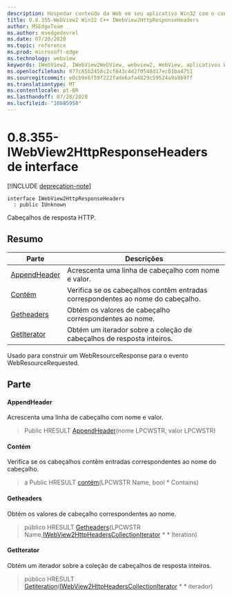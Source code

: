 ```yaml
---
description: Hospedar conteúdo da Web em seu aplicativo Win32 com o controle WebView2 do Microsoft Edge
title: 0.8.355-WebView2 Win32 C++ IWebView2HttpResponseHeaders
author: MSEdgeTeam
ms.author: msedgedevrel
ms.date: 07/20/2020
ms.topic: reference
ms.prod: microsoft-edge
ms.technology: webview
keywords: IWebView2, IWebView2WebView, webview2, WebView, aplicativos Win32, Win32, Edge
ms.openlocfilehash: 077c85b2458c2cf843c4d2f0548d17ec01ba4751
ms.sourcegitcommit: e0cb9e6f59f222fade6afa4829c59524a9a9b9ff
ms.translationtype: MT
ms.contentlocale: pt-BR
ms.lasthandoff: 07/20/2020
ms.locfileid: "10885958"
---
```

# 0.8.355-IWebView2HttpResponseHeaders de interface 

[!INCLUDE [deprecation-note](../../includes/deprecation-note.md)]

```
interface IWebView2HttpResponseHeaders
  : public IUnknown
```

Cabeçalhos de resposta HTTP.

## Resumo

 Parte                        | Descrições
--------------------------------|---------------------------------------------
[AppendHeader](#appendheader) | Acrescenta uma linha de cabeçalho com nome e valor.
[Contém](#contains) | Verifica se os cabeçalhos contêm entradas correspondentes ao nome do cabeçalho.
[Getheaders](#getheaders) | Obtém os valores de cabeçalho correspondentes ao nome.
[GetIterator](#getiterator) | Obtém um iterador sobre a coleção de cabeçalhos de resposta inteiros.

Usado para construir um WebResourceResponse para o evento WebResourceRequested.

## Parte

#### AppendHeader 

Acrescenta uma linha de cabeçalho com nome e valor.

> Public HRESULT [AppendHeader](#appendheader)(nome LPCWSTR, valor LPCWSTR)

#### Contém 

Verifica se os cabeçalhos contêm entradas correspondentes ao nome do cabeçalho.

> a Public HRESULT [contém](#contains)(LPCWSTR Name, bool * Contains)

#### Getheaders 

Obtém os valores de cabeçalho correspondentes ao nome.

> público HRESULT [Getheaders](#getheaders)(LPCWSTR Name,[IWebView2HttpHeadersCollectionIterator](IWebView2HttpHeadersCollectionIterator.md) * * Iteration)

#### GetIterator 

Obtém um iterador sobre a coleção de cabeçalhos de resposta inteiros.

> público HRESULT [Getiteration](#getiterator)([IWebView2HttpHeadersCollectionIterator](IWebView2HttpHeadersCollectionIterator.md) * * iterador)

